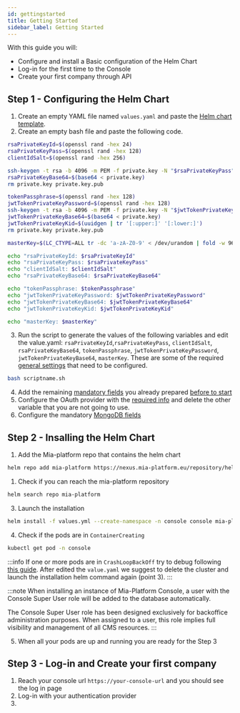 ```yaml
---
id: gettingstarted
title: Getting Started
sidebar_label: Getting Started
---
```


With this guide you will:

- Configure and install a Basic configuration of the Helm Chart
- Log-in for the first time to the Console
- Create your first company through API

## Step 1 - Configuring the Helm Chart

1. Create an empty YAML file named `values.yaml` and paste the [Helm chart template](../installation-chart/115-Chart%20and%20Helm%20parameters/10-installation-chart-example.md).
2. Create an empty bash file and paste the following code.

```bash
rsaPrivateKeyId=$(openssl rand -hex 24)
rsaPrivateKeyPass=$(openssl rand -hex 128)
clientIdSalt=$(openssl rand -hex 256)

ssh-keygen -t rsa -b 4096 -m PEM -f private.key -N "$rsaPrivateKeyPass" > /dev/null
rsaPrivateKeyBase64=$(base64 < private.key)
rm private.key private.key.pub

tokenPassphrase=$(openssl rand -hex 128)
jwtTokenPrivateKeyPassword=$(openssl rand -hex 128)
ssh-keygen -t rsa -b 4096 -m PEM -f private.key -N "$jwtTokenPrivateKeyPassword" > /dev/null
jwtTokenPrivateKeyBase64=$(base64 < private.key)
jwtTokenPrivateKeyKid=$(uuidgen | tr '[:upper:]' '[:lower:]')
rm private.key private.key.pub

masterKey=$(LC_CTYPE=ALL tr -dc 'a-zA-Z0-9' < /dev/urandom | fold -w 96 | head -1)

echo "rsaPrivateKeyId: $rsaPrivateKeyId"
echo "rsaPrivateKeyPass: $rsaPrivateKeyPass"
echo "clientIdSalt: $clientIdSalt"
echo "rsaPrivateKeyBase64: $rsaPrivateKeyBase64"

echo "tokenPassphrase: $tokenPassphrase"
echo "jwtTokenPrivateKeyPassword: $jwtTokenPrivateKeyPassword"
echo "jwtTokenPrivateKeyBase64: $jwtTokenPrivateKeyBase64"
echo "jwtTokenPrivateKeyKid: $jwtTokenPrivateKeyKid"

echo "masterKey: $masterKey"
```

3. Run the script to generate the values of the following variables and edit the value.yaml: `rsaPrivateKeyId`,`rsaPrivateKeyPass`, `clientIdSalt`, `rsaPrivateKeyBase64`, `tokenPassphrase`, `jwtTokenPrivateKeyPassword`, `jwtTokenPrivateKeyBase64`, `masterKey`. These are some of the required [general settings](../installation-chart/115-Chart%20and%20Helm%20parameters/20-general-settings.md) that need to be configured.

```bash
bash scriptname.sh
```

4. Add the remaining [mandatory fields](../installation-chart/115-Chart%20and%20Helm%20parameters/20-general-settings.md) you already prepared [before to start](./10-overview.md)
5. Configure the OAuth provider with the [required info](../installation-chart/115-Chart%20and%20Helm%20parameters/25-authentication-provider.md) and delete the other variable that you are not going to use.
6. Configure the mandatory [MongoDB fields](../installation-chart/115-Chart%20and%20Helm%20parameters/40-mongodb-configurations-and-encryption.md)

## Step 2 - Insalling the Helm Chart

1. Add the Mia-platform repo that contains the helm chart

```bash
helm repo add mia-platform https://nexus.mia-platform.eu/repository/helm-internal/ --username mia-platform-mail --password-stdin
```

1. Check if you can reach the mia-platform repository

```bash
helm search repo mia-platform
```

3. Launch the installation

```bash
helm install -f values.yml --create-namespace -n console console mia-platform/mia-console
```

4. Check if the pods are in `ContainerCreating`

```bash
kubectl get pod -n console
```

:::info
If one or more pods are in `CrashLoopBackOff` try to debug following [this guide](https://kubernetes.io/docs/tasks/debug/debug-application/debug-pods/). After edited the `value.yaml` we suggest to delete the cluster and launch the installation helm command again (point 3).
:::

:::note
When installing an instance of Mia-Platform Console, a user with the Console Super User role will be added to the database automatically.

The Console Super User role has been designed exclusively for backoffice administration purposes.
When assigned to a user, this role implies full visibility and management of all CMS resources.
:::

5. When all your pods are up and running you are ready for the Step 3

## Step 3 - Log-in and Create your first company

1. Reach your console url `https://your-console-url` and you should see the log in page
2. Log-in with your authentication provider
3. 